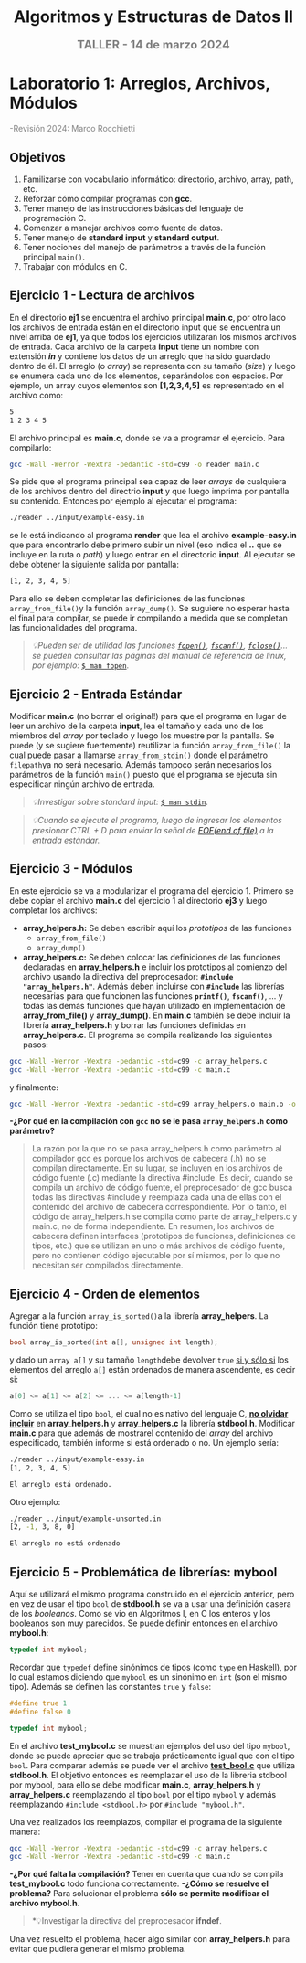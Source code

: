 <h1 align="center" style="font-weight:bold;">Algoritmos y Estructuras de Datos II</h1>
<p align="center" style="color:gray; font-size: 20px; font-weight:bold;">TALLER - 14 de marzo 2024</p>

# Laboratorio 1: Arreglos, Archivos, Módulos
<p style="color:gray; font-size: 14px;">
    -Revisión 2024: Marco Rocchietti
</p>

## Objetivos
1. Familizarse con vocabulario informático: directorio, archivo, array, path, etc.
2. Reforzar cómo compilar programas con **gcc**.
3. Tener manejo de las instrucciones básicas del lenguaje de programación C.
4. Comenzar a manejar archivos como fuente de datos.
5. Tener manejo de **standard input** y **standard output**.
6. Tener nociones del manejo de parámetros a través de la función principal `main()`.
7. Trabajar con módulos en C.

## Ejercicio 1 - Lectura de archivos
En el directorio **ej1** se encuentra el archivo principal **main.c**, por otro lado los archivos de
entrada están en el directorio input que se encuentra un nivel arriba de **ej1**, ya que
todos los ejercicios utilizaran los mismos archivos de entrada. Cada archivo de la carpeta
**input** tiene un nombre con extensión ***in*** y contiene los datos de un arreglo que ha sido
guardado dentro de él. El arreglo (o *array*) se representa con su tamaño (*size*) y luego se
enumera cada uno de los elementos, separándolos con espacios. Por ejemplo, un array
cuyos elementos son **[1,2,3,4,5]** es representado en el archivo como:
```bash
5
1 2 3 4 5
```
El archivo principal es **main.c**, donde se va a programar el ejercicio. Para compilarlo:
```bash
gcc -Wall -Werror -Wextra -pedantic -std=c99 -o reader main.c
```
Se pide que el programa principal sea capaz de leer *arrays* de cualquiera de los archivos dentro del directrio **input** y que luego imprima por pantalla su contenido. Entonces por ejemplo al ejecutar el programa:
```bash
./reader ../input/example-easy.in
``` 
se le está indicando al programa **render** que lea el archivo **example-easy.in** que para encontrarlo debe primero subir un nivel (eso indica el **..** que se incluye en la ruta o *path*) y luego entrar en el directorio **input**. Al ejecutar se debe obtener la siguiente salida por pantalla:
```bash
[1, 2, 3, 4, 5]
```
Para ello se deben completar las definiciones de las funciones `array_from_file()`y la función `array_dump()`.
Se suguiere no esperar hasta el final para compilar, se puede ir compilando a medida que se completan las funcionalidades del programa.

> *💡Pueden ser de utilidad las funciones [`fopen()`](https://manpages.debian.org/buster/manpages-es/fopen.3.es.html), [`fscanf()`](https://manpages.debian.org/buster/manpages-es/fclose.3.es.html), [`fclose()`](https://manpages.debian.org/buster/manpages-es/fscanf.3.es.html)... se pueden consultar las páginas del manual de referencia de linux, por ejemplo:* [`$ man fopen`](https://manpages.debian.org/buster/manpages-es/fopen.3.es.html).

## Ejercicio 2 - Entrada Estándar
Modificar **main.c**  (no borrar el original!) para que el programa en lugar de leer un archivo de la carpeta **input**, lea el tamaño y cada uno de los miembros del *array* por teclado y luego los muestre por la pantalla. Se puede (y se sugiere fuertemente) reutilizar la función `array_from_file()` la cual puede pasar a llamarse `array_from_stdin()` donde el parámetro `filepath`ya no será necesario. Además tampoco serán necesarios los parámetros de la función `main()` puesto que el programa se ejecuta sin especificar ningún archivo de entrada.

> *💡Investigar sobre standard input:* [`$ man stdin`](https://manpages.debian.org/buster/manpages-es/stdin.3.es.html).

> *💡Cuando se ejecute el programa, luego de ingresar los elementos presionar CTRL + D para enviar la señal de [EOF(end of file)](https://es.wikipedia.org/wiki/EOF) a la entrada estándar.*


## Ejercicio 3 - Módulos
En este ejercicio se va a modularizar el programa del ejercicio 1. Primero se debe copiar el archivo **main.c** del ejercicio 1 al directorio **ej3** y luego completar los archivos:
+ **array_helpers.h:** Se deben escribir aquí los *prototipos* de las funciones
	+ `array_from_file()`
	+ `array_dump()`
+ **array_helpers.c:** Se deben colocar las definiciones de las funciones declaradas en **array_helpers.h** e incluir los prototipos al comienzo del archivo usando la directiva del preprocesador: **`#include "array_helpers.h"`**. Además deben incluirse con **`#include`** las librerías necesarias para que funcionen las funciones **`printf()`**, **`fscanf()`**, ... y todas las demás funciones que hayan utilizado en implementación de **array_from_file()** y **array_dump()**.
En **main.c** también se debe incluir la librería **array_helpers.h** y borrar las funciones definidas en **array_helpers.c**. El programa se compila realizando los siguientes pasos:
```bash
gcc -Wall -Werror -Wextra -pedantic -std=c99 -c array_helpers.c
gcc -Wall -Werror -Wextra -pedantic -std=c99 -c main.c
```
y finalmente:
```bash
gcc -Wall -Werror -Wextra -pedantic -std=c99 array_helpers.o main.o -o reader
```
**-¿Por qué en la compilación con `gcc` no se le pasa `array_helpers.h` como parámetro?**
> La razón por la que no se pasa array_helpers.h como parámetro al compilador gcc es porque los archivos de cabecera (.h) no se compilan directamente. En su lugar, se incluyen en los archivos de código fuente (.c) mediante la directiva #include. 
> Es decir, cuando se compila un archivo de código fuente, el preprocesador de gcc busca todas las directivas #include y reemplaza cada una de ellas con el contenido del archivo de cabecera correspondiente. Por lo tanto, el código de array_helpers.h se compila como parte de array_helpers.c y main.c, no de forma independiente. 
> En resumen, los archivos de cabecera definen interfaces (prototipos de funciones, definiciones de tipos, etc.) que se utilizan en uno o más archivos de código fuente, pero no contienen código ejecutable por sí mismos, por lo que no necesitan ser compilados directamente.

## Ejercicio 4 - Orden de elementos
Agregar a la función `array_is_sorted()`a la librería **array_helpers**. La función tiene prototipo:
```c
bool array_is_sorted(int a[], unsigned int length);
```
y dado un `array a[]` y su tamaño `length`debe devolver `true` <u>si y sólo si</u> los elementos del arreglo `a[]` están ordenados de manera ascendente, es decir si:
```c
a[0] <= a[1] <= a[2] <= ... <= a[length-1]
```
Como se utiliza el tipo `bool`, el cual no es nativo del lenguaje C, **<u>no olvidar incluir</u>** en **array_helpers.h** y **array_helpers.c** la librería **stdbool.h**. Modificar **main.c** para que además de mostrarel contenido del *array* del archivo especificado, también informe si está ordenado o no. Un ejemplo sería:
```bash
./reader ../input/example-easy.in
[1, 2, 3, 4, 5]

El arreglo está ordenado.
```
Otro ejemplo:
```bash
./reader ../input/example-unsorted.in
[2, -1, 3, 8, 0]

El arreglo no está ordenado
```

## Ejercicio 5 - Problemática de librerías: mybool
Aquí se utilizará el mismo programa construido en el ejercicio anterior, pero en vez de usar el tipo `bool` de **stdbool.h** se va a usar una definición casera de los *booleanos*. Como se vio en Algoritmos I, en C los enteros y los booleanos son muy parecidos. Se puede definir entonces en el archivo **mybool.h**:
```c
typedef int mybool;
```
Recordar que `typedef` define sinónimos de tipos (como `type` en Haskell), por lo cual estamos diciendo que `mybool` es un sinónimo en `int` (son el mismo tipo). Además se definen las constantes `true` y `false`:
```c
#define true 1
#define false 0

typedef int mybool;
```
En el archivo **test_mybool.c** se muestran ejemplos del uso del tipo `mybool`, donde se puede apreciar que se trabaja prácticamente igual que con el tipo `bool`. Para comparar además se puede ver el archivo **[test_bool.c](./ej5/test_bool.c)** que utiliza **stdbool.h**.
El objetivo entonces es reemplazar el uso de la libreria stdbool por mybool, para ello se debe modificar **main.c**, **array_helpers.h** y **array_helpers.c** reemplazando al tipo `bool` por el tipo `mybool` y además reemplazando `#include <stdbool.h>` por `#include "mybool.h"`.

Una vez realizados los reemplazos, compilar el programa de la siguiente manera:
```bash
gcc -Wall -Werror -Wextra -pedantic -std=c99 -c array_helpers.c
gcc -Wall -Werror -Wextra -pedantic -std=c99 -c main.c
```
**-¿Por qué falta la compilación?**
Tener en cuenta que cuando se compila **test_mybool.c** todo funciona correctamente.
**-¿Cómo se resuelve el problema?**
Para solucionar el problema **sólo se permite modificar el archivo mybool.h**.

> *💡Investigar la directiva del preprocesador **ifndef**.

Una vez resuelto el problema, hacer algo similar con **array_helpers.h** para evitar que pudiera generar el mismo problema.